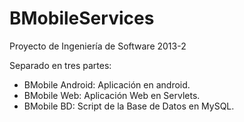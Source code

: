BMobileServices
===============

Proyecto de Ingeniería de Software 2013-2

Separado en tres partes:

- BMobile Android: Aplicación en android.
- BMobile Web: Aplicación Web en Servlets.
- BMobile BD: Script de la Base de Datos en MySQL.
